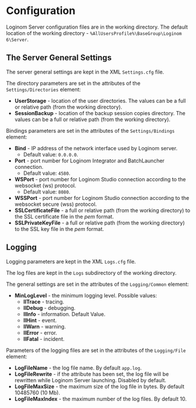 # Configuration

Loginom Server configuration files are in the working directory. The default location of the working directory - `%AllUsersProfile%\BaseGroup\Loginom 6\Server`.

## The Server General Settings

The server general settings are kept in the XML `Settings.cfg` file.

The directory parameters are set in the attributes of the `Settings/Directories` element:

* **UserStorage** - location of the user directories. The values can be a full or relative path (from the working directory).
* **SessionBackup** - location of the backup session copies directory. The values can be a full or relative path (from the working directory).

Bindings parameters are set in the attributes of the `Settings/Bindings` element:

* **Bind** - IP address of the network interface used by Loginom server.
   * Default value: `0.0.0.0`.
* **Port** - port number for Loginom Integrator and BatchLauncher connection.
   * Default value: `4580`.
* **WSPort** - port number for Loginom Studio connection according to the websocket (ws) protocol.
   * Default value: `8080`.
* **WSSPort** - port number for Loginom Studio connection according to the websocket secure (wss) protocol.
* **SSLCertificateFile** - a full or relative path (from the working directory) to the SSL certificate file in the *pem* format.
* **SSLPrivateKeyFile** - a full or relative path (from the working directory) to the SSL key file in the *pem* format.

## Logging

Logging parameters are kept in the XML `Logs.cfg` file.

The log files are kept in the `Logs` subdirectory of the working directory.

The general settings are set in the attributes of the `Logging/Common` element:

* **MinLogLevel** - the minimum logging level. Possible values:
   * **llTrace** - tracing.
   * **llDebug** - debugging.
   * **llInfo** - information. Default Value.
   * **llHint** - event.
   * **llWarn** - warning.
   * **llError** - error.
   * **llFatal** - incident.

Parameters of the logging files are set in the attributes of the `Logging/File` element:

* **LogFileName** - the log file name. By default `app.log`.
* **LogFileRewrite** - if the attribute has been set, the log file will be rewritten while Loginom Server launching. Disabled by default.
* **LogFileMaxSize** - the maximum size of the log file in bytes. By default 10485760 (10 Mb).
* **LogFileMaxIndex** - the maximum number of the log files. By default 10.
